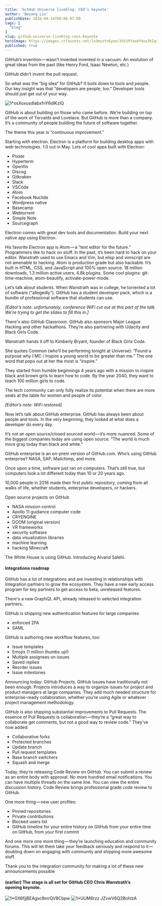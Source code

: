 ```yaml
---
title: 'GitHub Universe liveblog: CEO’s keynote'
author: 'Beyang Liu'
publishDate: 2016-09-14T00:00-07:00
tags: [
  "blog"
]
slug: github-universe-liveblog-ceos-keynote
heroImage: https://images.ctfassets.net/le3mxztn6yoo/3SV1PYaaXY4ouIKIqs2mSi/ede744c450d239a0d39c281a6005b65c/1_osXoxusdlabxfnY6dlKzIQ.jpeg
published: true
---
```




GitHub’s invention — wasn’t invented invented in a vacuum. An evolution of great ideas from the past (like Henry Ford, Isaac Newton, etc.)

GitHub didn't invent the pull request.

So what was the “big idea” for GitHub? It boils down to tools and people. Our key insight was that “developers are people, too.” Developer tools should just get out of your way.

![1*osXoxusdlabxfnY6dlKzIQ](//images.contentful.com/le3mxztn6yoo/3SV1PYaaXY4ouIKIqs2mSi/ede744c450d239a0d39c281a6005b65c/1_osXoxusdlabxfnY6dlKzIQ.jpeg)

GitHub is about building on those who came before. We’re building on top of the work of Torvalds and Lovelace. But GitHub is more than a company. It’s a community of people building the future of software together.

The theme this year is “continuous improvement.”

Starting with electron. Electron is a platform for building desktop apps with web technologies. 1.0 out in May. Lots of cool apps built with Electron:

*   Pixate
*   Hyperterm
*   Openfin
*   Discog
*   Gitkraken
*   Slack
*   VSCode
*   Atom
*   Facebook Nuclide
*   Wordpress native
*   Basecamp
*   Webtorrent
*   Simple Note
*   Sourcegraph

Electron comes with great dev tools and documentation. Build your next native app using Electron.

His favorite Electron app is Atom — a “text editor for the future.” Programmers like to hack on stuff. In the past, it’s been hard to hack on your editor. Wanstrath used to use Emacs and Vim, but elisp and vimscript are not amenable to hacking. Atom is production grade but also hackable. It’s built in HTML, CSS, and JavaScript and 100% open source. 18 million downloads, 1.3 million active users, 4.8k plugins. Some cool plugins: git-time-machine, atom-beautify, activate-power-mode.

Let’s talk about students. When Wanstrath was in college, he torrented a lot of software (“allegedly”). GitHub has a student developer pack, which is a bundle of professional software that students can use.

_[Editor’s note: unfortunately, conference WiFi cut out at this part of the talk. We’re trying to get the slides to fill this in.]_

There's also GitHub Classroom. GitHub also sponsors Major League Hacking and other hackathons. They’re also partnering with Udacity and Black Girls Code.

Wanstrath hands it off to Kimberly Bryant, founder of Black Girls Code.

She quotes Common (who’ll be performing tonight at Universe): “Found a purpose why I MC / Inspire a young world to be greater than me.” The one word that pops out at her the most is “inspire.”

They started from humble beginnings 4 years ago with a mission to inspire black and brown girls to learn how to code. By the year 2040, they want to teach 100 million girls to code.

The tech community can only fully realize its potential when there are more seats at the table for women and people of color.

_[Editor’s note: WiFi restored]_

Now let’s talk about GitHub enterprise. GitHub has always been about people and tools. In the very beginning, they looked at what does a developer do every day.

It’s not an open source/closed sourced world — it’s more nuanced. Some of the biggest companies today are using open source. “The world is much more gray today than black and white.”

GitHub enterprise is an on-prem version of GitHub.com. Who’s using GitHub enterprise? NASA, SAP, Mailchimp, and more.

Once upon a time, software just ran on computers. That’s still true, but computers look a lot different today than 10 or 20 years ago.

10,000 people in 2016 made their first public repository, coming from all walks of life, whether students, enterprise developers, or hackers.

Open source projects on GitHub

*   NASA mission control
*   Apollo 11 guidance computer code
*   CRYENGINE
*   DOOM (original version)
*   VR frameworks
*   security software
*   data visualization libraries
*   machine learning
*   hacking Minecraft

The White House is using GitHub. Introducing Alvand Salehi.

#### Integrations roadmap

GitHub has a lot of integrations and are investing in relationships with integration partners to grow the ecosystem. They have a new early access program for key partners to get access to beta, unreleased features.

There's a new GraphQL API, already released to selected integration partners.

GitHub is shipping new authentication features for large companies

*   enforced 2FA
*   SAML

GitHub is authoring new workflow features, too:

*   Issue templates
*   Emojis (1 million thumbs up!)
*   Multiple assignees on issues
*   Saved replies
*   Reorder issues
*   Issue milestones

Announcing today: GitHub Projects. GitHub Issues have traditionally not been enough. Projects introduces a way to organize issues for project and product managers at large companies. They add much needed structure for enterprise-ready collaboration, whether you’re using Agile or whatever project management methodology.

GitHub is also shipping substantial improvements to Pull Requests. The essence of Pull Requests is collaboration — they’re a “great way to collaborate get comments, but not a good way to review code.” They've now added:

*   Collaborative forks
*   Protected branches
*   Update branch
*   Pull request templates
*   Base branch switchers
*   Squash and merge

Today, they’re releasing Code Review on GitHub. You can submit a review as an entire body with approval. No more hundred email notifications. You can have multiple threads on the same line. You can view the entire discussion history. Code Review brings professional grade code review to GitHub.

One more thing — new user profiles:

*   Pinned repositories
*   Private contributions
*   Blocked users list
*   GitHub timeline for your entire history on GitHub from your entire time on GitHub, from your first commit

And one more one more thing — they’re launching education and community forums. This will let them take your feedback seriously and respond to it — doubling down on engaging with community and shipping more awesome stuff.

Thank you to the integration community for making a lot of these new announcements possible

#### (earlier) The stage is all set for GitHub CEO Chris Wanstrath’s opening keynote.

![1*GX6fjjBEAgxc8mrQV8Cbpw](//images.contentful.com/le3mxztn6yoo/5hYDJf8fjaqeomokkuYWGe/2b95f0fb48250936a334092a32659973/1_GX6fjjBEAgxc8mrQV8Cbpw.jpeg)
![1*UUM6rzz JZvwV6Q2BohlzA](//images.contentful.com/le3mxztn6yoo/64uDq0K9DqcSKcciWcQ0a4/20c62bfe5c816ce3d488826925bd0d8c/1_UUM6rzz_JZvwV6Q2BohlzA.jpeg)
